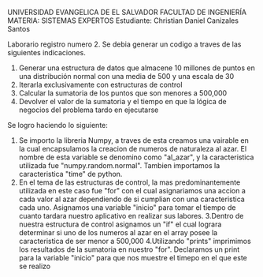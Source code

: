 UNIVERSIDAD EVANGELICA DE EL SALVADOR
FACULTAD DE INGENIERÍA
MATERIA: SISTEMAS EXPERTOS
Estudiante: Christian Daniel Canizales Santos

Laborario registro numero 2.
Se debia generar un codigo a traves de las siguientes indicaciones.
1. Generar una estructura de datos que almacene 10 millones de puntos en una distribución
normal con una media de 500 y una escala de 30
2. Iterarla exclusivamente con estructuras de control
3. Calcular la sumatoria de los puntos que son menores a 500,000
4. Devolver el valor de la sumatoria y el tiempo en que la lógica de negocios del problema
tardo en ejecutarse

Se logro haciendo lo siguiente:
1. Se importo la libreria Numpy, a traves de esta creamos una vairable en la cual 
encapsulamos la creacion de numeros de naturaleza al azar. El nombre de esta variable se 
denomino como "al_azar", y la caracteristica utilizada fue "numpy.random.normal".
Tambien importamos la caracteristica "time" de python.
2. En el tema de las estructuras de control, la mas predominantemente utilizada en este
caso fue "for" con el cual asignariamos una accion a cada valor al azar dependiendo de 
si cumplian con una caracteristica cada uno. Asignamos una variable "inicio" para tomar
el tiempo de cuanto tardara nuestro aplicativo en realizar sus labores.
3.Dentro de nuestra estructura de control asignamos un "if" el cual lograra determinar 
si uno de los numeros al azar en el array posee la caracteristica de ser menor a 500,000
4.Utilizando "prints" imprimimos los resultados de la sumatoria en nuestro "for". Declaramos
un print para la variable "inicio" para que nos muestre el timepo en el que este se realizo

